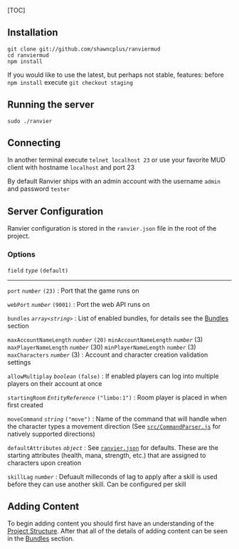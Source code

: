 [TOC]

## Installation

    git clone git://github.com/shawncplus/ranviermud
    cd ranviermud
    npm install

If you would like to use the latest, but perhaps not stable, features: before `npm install` execute `git checkout staging`

## Running the server

    sudo ./ranvier

## Connecting

In another terminal execute `telnet localhost 23` or use your favorite MUD client with hostname `localhost` and port 23

By default Ranvier ships with an admin account with the username `admin` and password `tester`

## Server Configuration

Ranvier configuration is stored in the `ranvier.json` file in the root of the project.

### Options

`field` _`type`_ `(default)`

----

`port` _`number`_ `(23)`
:    Port that the game runs on

`webPort` _`number`_ `(9001)`
:    Port the web API runs on

`bundles` _`array<string>`_
:    List of enabled bundles, for details see the [Bundles](extending/bundles.md) section

`maxAccountNameLength` _`number`_ `(20)`
`minAccountNameLength` _`number`_ (3)
`maxPlayerNameLength` _`number`_ (30)
`minPlayerNameLength` _`number`_ (3)
`maxCharacters` _`number`_ (3)
:    Account and character creation validation settings

`allowMultiplay` _`boolean`_ `(false)`
:    If enabled players can log into multiple players on their account at once

`startingRoom` _`EntityReference`_ `("limbo:1")`
:    Room player is placed in when first created

`moveCommand` _`string`_ `("move")`
:    Name of the command that will handle when the character types a movement direction (See [`src/CommandParser.js`](https://github.com/shawncplus/ranviermud/blob/staging/src/CommandParser.js) for natively supported directions)

`defaultAttributes` _`object`_ 
:    See [`ranvier.json`](https://github.com/shawncplus/ranviermud/blob/staging/ranvier.json) for defaults. These are the starting attributes (health, mana, strength, etc.) that are assigned to characters upon creation

`skillLag` _`number`_
:    Defuault milleconds of lag to apply after a skill is used before they can use another skill. Can be configured per skill

## Adding Content

To begin adding content you should first have an understanding of the [Project
Structure](structure.md). After that all of the details of adding content can
be seen in the [Bundles](extending/bundles.md) section.
